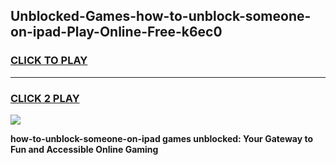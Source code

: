 
## Unblocked-Games-how-to-unblock-someone-on-ipad-Play-Online-Free-k6ec0
<h3>
<a href="https://premium76.site?title=how-to-unblock-someone-on-ipad&ref=26A">CLICK TO PLAY</a></h3>
<hr>

<h3>
<a href="https://premium76.site?title=how-to-unblock-someone-on-ipad&ref=26A">CLICK 2 PLAY</a>
  
</h3>

<a href="https://premium76.site?title=how-to-unblock-someone-on-ipad&ref=26A"><img src="https://clearcache.store/games.png"></a>


**how-to-unblock-someone-on-ipad games unblocked: Your Gateway to Fun and Accessible Online Gaming**
